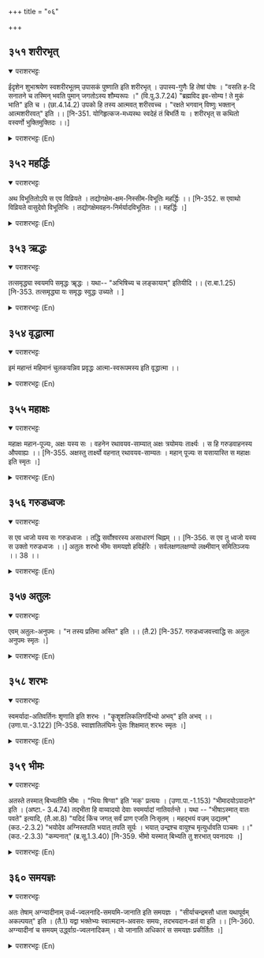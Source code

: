+++
title = "०६"

+++

## ३५१  शरीरभृत्
<details open><summary>पराशरभट्टः</summary>

ईदृशेन शुभाश्रयेण स्वशरीरभूतम् उपासकं पुष्णाति इति शरीरभृत् । उपास्य-गुणैः हि तेषां पोषः । "वसति ह-दि सनातने च तस्मिन् भवति पुमान् जगतोऽस्य शौम्यरूपः ।" (वि.पु.3.7.24) "ब्रह्मविद इव-सोम्य ! ते मुकं भाति" इति च । (छा.4.14.2) उपको हि तस्य आत्मवत् शरीरवच्च । "रक्षते भगवान् विष्णुः भक्तान् आत्मशरीरवत्" इति ।। [नि-351. योगिहृत्कज-मध्यस्थः स्वदेहं तं बिभर्ति यः । शरीरभृत् स कथितो वस्वर्णो भुक्तिमुक्तिदः ।।]
</details>

<details><summary>पराशरभट्टः (En)</summary>

The Protector of His Body i.e Devotees With such an auspicious and enchanting body, भगवान् nourishes the meditator whom He considers and His own body. The nourishment and protection of such meditators is achieved only by means of His qualities which are being meditated upon by them with love and devotion. "When the eternal भगवान् abides in the heart of a person, the body of the latter becomes possessed of a great charm in this world." "O devout (disciple) I Your face shines like that of a person who has realised the Brahman." In fact a devotee is both like His Soul and like His body (in the eyes) of Bhagavँn. Vide : "Lord विष्णु protects His devotees like His own soul and body."
</details>

## ३५२  महर्द्धिः
<details open><summary>पराशरभट्टः</summary>

अथ विभूतितोऽपि स एव विव्रियते । तद्योगक्षेम-क्षम-निस्सीम-विभूतिः महर्द्धिः ।। [नि-352. स एवाथो विव्रियते वासुदेवो विभूतिभिः । तद्योगक्षेमवहन-निर्मर्यादविभूतितः ।। महर्द्धिः ।]
</details>

<details><summary>पराशरभट्टः (En)</summary>

He of immense riches. The same भगवान् is next described as being endowed riches. He has boundless riches which are sufficient to bring about the well-being and protection of His devotees.
</details>

## ३५३  ऋद्धः
<details open><summary>पराशरभट्टः</summary>

तत्समृद्ध्या स्वयमपि समृद्धः ॠद्धः । यथा-- "अभिषिच्य च लङ्कायाम्" इतियीदि ।। (रा.बा.1.25) [नि-353. तत्समृद्ध्या यः समृद्धः स्वुद्धः उच्यते । ]
</details>

<details><summary>पराशरभट्टः (En)</summary>

The Prosperous. भगवान् thinks that He is prosperous (Ruddhah) only when His devotees are prosperous. Vide : "Having crowned (विभीषण ) as the King of Lanka. (रामा became free from fever and felt extremely happy, What a highly noble quality!)".
</details>

## ३५४  वृद्धात्मा
<details open><summary>पराशरभट्टः</summary>

इमं महान्तं महिमानं चुलकयन्निव प्रवृद्धः आत्मा-स्वरूपमस्य इति वृद्धात्मा ।।
</details>

<details><summary>पराशरभट्टः (En)</summary>

He of full-grown nature. He is वृद्धात्मा, because His essential nature is so great that it contains within itself even this supreme greatness of the qualities.
</details>

## ३५५  महाक्षः
<details open><summary>पराशरभट्टः</summary>

महाक्षः महान-पूज्यः, अक्षः यस्य सः । वहनेन रथावयव-साम्यात् अक्षः त्रयोमयः तार्क्ष्यः । स हि गरुडवाहनस्य औपवाह्यः ।। [नि-355. अक्षस्तु तार्क्ष्यो वहनात् रथावयव-साम्यतः । महान् पूज्यः स यसायास्ति स महाक्षः इति स्मृतः ।]
</details>

<details><summary>पराशरभट्टः (En)</summary>

He with a vehicle of powerful axle. (अक्ष literally means the axlea part of a chraiot. Here it is used to denote the chariot itself by a figure of speech known as Synecdoche (part put for the whole). So the word अक्ष in this name signifies a vehicle.) महाक्षः means भगवान् Who has a vehicle which is ' महान् ' worthy of reverence. भगवान् has for His vehicle Garuda who is said to be the very embodiment of the वेदा-s. Garuda serves as a vehicle for Bhagavँn Who is therefore called Garuda-वाहन .
</details>

## ३५६  गरुडध्वजः
<details open><summary>पराशरभट्टः</summary>

स एव ध्वजो यस्य सः गरुडध्वजः । तद्धि सर्वोश्वरस्य असाधारणं चिह्नम् ।। [नि-356. स एव तु ध्वजो यस्य स उक्तो गरुडध्वजः ।।] अतुलः शरभो भीमः समयज्ञो हविर्हरिः । सर्वलक्षणलक्षण्यो लक्ष्मीवान् समितिञ्जयः ।। 38 ।।
</details>

<details><summary>पराशरभट्टः (En)</summary>

garuda bannered. भगवान् is called Garuda-dhvaja since Garuda himself is the banner for भगवान् . That again is the unique symbol of भगवान् .
</details>

## ३५७  अतुलः
<details open><summary>पराशरभट्टः</summary>

एवम् अतुलः-अनुपमः । "न तस्य प्रतिमा अस्ति" इति ।। (तै.2) [नि-357. गरुडध्वजवत्त्वाद्धि सः अतुलः अनुपमः स्मृतः ।]
</details>

<details><summary>पराशरभट्टः (En)</summary>

The Incomaprable Vide : "He has no equal".
</details>

## ३५८  शरभः
<details open><summary>पराशरभट्टः</summary>

स्वमर्यादा-अतिवर्तिनः शृणाति इति शरभः । "कॄशॄशलिकलिगर्दिभ्यो अभव्" इति अभव् ।। (उणा.पा.-3.122) [नि-358. स्वाज्ञातिलंघिनः पुंसः शिक्षमात् शरभः स्मृतः ।]
</details>

<details><summary>पराशरभट्टः (En)</summary>

The destroyer. भगवान् destroys those who transgress the bounds (of ethics). "The affix 'abhach' comes after the roots 'kri', 'श्रि', 'sal', 'kal' and 'gard'." ('श्रि'+'abhach'=sarabha.)
</details>

## ३५९  भीमः
<details open><summary>पराशरभट्टः</summary>

अतस्ते तस्मात् बिभ्यतीति भीमः । "भियः षिग्वा" इति 'मक्' प्रत्ययः । (उणा.पा.-1.153) "भीमादयोऽपादाने" इति । (अष्टा.- 3.4.74) तद्भीता हि वाय्वादयो देवाः स्वमर्यादां नातिवर्तन्ते । यथा -- "भीषाऽस्मात् वातः पवते" इत्यादि, (तै.आ.8) "यदिदं किंच जगत् सर्वं प्राण एजति निःसृतम् । महद्भयं वज्रम् उद्यतम्" (कठ.-2.3.2) "भयोदेव अग्निस्तपति भयात् तपति सूर्यः । भयात् उन्द्रश्च वायुश्च मृत्युर्धावति पञ्चमः ।।"(कठ.-2.3.3) "कम्पनात्" (ब्र.सू.1.3.40) [नि-359. भीमो यस्मात् बिभ्यति तु शरभात् पवनादयः ।]
</details>

<details><summary>पराशरभट्टः (En)</summary>

The Formidable. He is Bheema; therefore they are afraid of Him. He is भीम ; therefore they are afraid of Him. "The affix 'mak' comes after the root 'भी' (to fear) with the optional augment 'षुक्'. (Hence the words 'भीम', 'भीष' and 'भीष्म '.) "The words भीम ' and others are irregularly formed and govern a noun in the Ablative case." Out of fear from Him, वायु (the god of wind) and others do not transgress their bounds. Vide : "Out of fear from Him does the wind blow." "The entire world with everything in it which is existent in प्राण and which has proceeded there from, trembles on account of fear from Him, Who is like Vajra (the thunder-bold) up-lifted." "Only out of fear (from Him) the fire burns; the Sun blazes out of fear; out of fear Indra and वायु discharge their duties; Death, as the fifth, runs (i.e. performs its duties)." "(He Who is of the size of the thumb is the Brahman;) on account of trembling at Him (the whole world does its duty)."
</details>

## ३६०  समयज्ञः
<details open><summary>पराशरभट्टः</summary>

अतः तेषाम् अग्न्यादीनाम् उर्ध्व-ज्वलनादि-समयमि-जानाति इति समयज्ञः । "सीर्याचन्द्रमसौ धाता यथापूर्वम् अकल्पयत्" इति । (तै.1) यद्वा भक्तेभ्यः स्वात्मदान-अवसरः समयः, तदभयदान-व्रतं वा इति ।। [नि-360. अग्न्यादीनां च समयम् उर्द्ध्वाग्र-ज्वलनादिकम् । यो जानाति अधिकारं स समयज्ञः प्रकीर्तितः ।]
</details>

<details><summary>पराशरभट्टः (En)</summary>

The knower of the conventions. He is Samayajna, therefore He knows how the fire and other things should act; for example, the flame of the fire should go upwards. (Even after the period of deluge and at the beginning of creation) the Creator created the Sun and the Moon as before (and assigned their duties to them)." Or the name may be interpreted thus : He knows the proper time when He should offer Himself to the devotees; or when He should fulfil the vow of protection taken by Himself.
</details>
